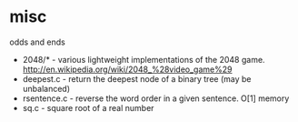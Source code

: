 # misc
odds and ends 

- 2048/* - various lightweight implementations of the 2048 game. http://en.wikipedia.org/wiki/2048_%28video_game%29 <br/>
- deepest.c - return the deepest node of a binary tree (may be unbalanced) <br/>
- rsentence.c - reverse the word order in a given sentence. O[1] memory <br/>
- sq.c - square root of a real number <br/>
